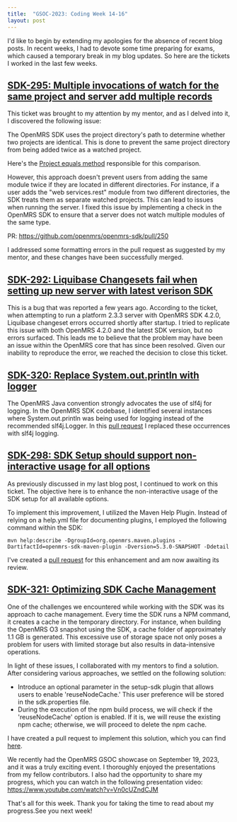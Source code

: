 ```yaml
---
title:  "GSOC-2023: Coding Week 14-16"
layout: post
---
```


I'd like to begin by extending my apologies for the absence of recent blog posts.
In recent weeks, I had to devote some time preparing for exams, which caused a temporary break in my blog updates. 
So here are the tickets I worked in the last few weeks.








## [SDK-295: Multiple invocations of watch for the same project and server add multiple records](https://issues.openmrs.org/browse/SDK-295)


This ticket was brought to my attention by my mentor, and as I delved into it, I discovered the following issue:

The OpenMRS SDK uses the project directory's path to determine whether two projects are identical. This is done to prevent the same project directory from being added twice as a watched project.

Here's the [Project equals method](https://github.com/openmrs/openmrs-sdk/blob/9b0f0c9197d8f0be500709fa3de39d4ec347ef7f/sdk-commons/src/main/java/org/openmrs/maven/plugins/model/Project.java#L167-L175) responsible for this comparison.

However, this approach doesn't prevent users from adding the same module twice if they are located in different directories. For instance, if a user adds the "web services.rest" module from two different directories, the SDK treats them as separate watched projects. This can lead to issues when running the server.
I fixed this issue by implementing a check in the OpenMRS SDK to ensure that a server does not watch multiple modules of the same type. 

PR: <https://github.com/openmrs/openmrs-sdk/pull/250>

I addressed some formatting errors in the pull request as suggested by my mentor, and these changes have been successfully merged.


## [SDK-292: Liquibase Changesets fail when setting up new server with latest verison SDK](https://issues.openmrs.org/browse/SDK-292)

This is a bug that was reported a few years ago. According to the ticket, when attempting to run a platform 2.3.3 server with OpenMRS SDK 4.2.0, Liquibase changeset errors occurred shortly after startup.
I tried to replicate this issue with both OpenMRS 4.2.0 and the latest SDK version, but no errors surfaced. This leads me to believe that the problem may have been an issue within the OpenMRS core that has since been resolved.
Given our inability to reproduce the error, we reached the decision to close this ticket.

## [SDK-320: Replace System.out.println with logger](https://issues.openmrs.org/browse/SDK-320)

The OpenMRS Java convention strongly advocates the use of slf4j for logging. In the OpenMRS SDK codebase, I identified several instances where System.out.println was being used for logging instead of the recommended slf4j.Logger.
In this [pull request](https://github.com/openmrs/openmrs-sdk/pull/252) I replaced these occurrences with slf4j logging.

## [SDK-298: SDK Setup should support non-interactive usage for all options](https://issues.openmrs.org/browse/SDK-298)

As previously discussed in my last blog post, I continued to work on this ticket. The objective here is to enhance the non-interactive usage of the SDK setup for all available options.

To implement this improvement, I utilized the Maven Help Plugin. Instead of relying on a help.yml file for documenting plugins, I employed the following command within the SDK:

````
mvn help:describe -DgroupId=org.openmrs.maven.plugins -DartifactId=openmrs-sdk-maven-plugin -Dversion=5.3.0-SNAPSHOT -Ddetail
````

I've created a [pull request](https://github.com/openmrs/openmrs-sdk/pull/251) for this enhancement and am now awaiting its review.

## [SDK-321: Optimizing SDK Cache Management](https://issues.openmrs.org/browse/SDK-321)

One of the challenges we encountered while working with the SDK was its approach to cache management. Every time the SDK runs a NPM command, it creates a cache in the temporary directory. For instance, when building the OpenMRS O3 snapshot using the SDK, a cache folder of approximately 1.1 GB is generated.
This excessive use of storage space not only poses a problem for users with limited storage but also results in data-intensive operations.

In light of these issues, I collaborated with my mentors to find a solution. After considering various approaches, we settled on the following solution:

* Introduce an optional parameter in the setup-sdk plugin that allows users to enable 'reuseNodeCache.' This user preference will be stored in the sdk.properties file.
* During the execution of the npm build process, we will check if the 'reuseNodeCache' option is enabled. If it is, we will reuse the existing npm cache; otherwise, we will proceed to delete the npm cache.

I have created a pull request to implement this solution, which you can find [here](https://github.com/openmrs/openmrs-sdk/pull/255).


We recently had the OpenMRS GSOC showcase on September 19, 2023, and it was a truly exciting event. I thoroughly enjoyed the presentations from my fellow contributors.
I also had the opportunity to share my progress, which you can watch in the following presentation video: <https://www.youtube.com/watch?v=Vn0cUZndCJM>

That's all for this week. Thank you for taking the time to read about my progress.See you next week!



